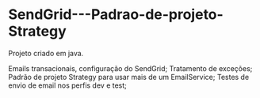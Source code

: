# SendGrid---Padrao-de-projeto-Strategy

Projeto criado em java.

Emails transacionais, configuração do SendGrid;
Tratamento de exceções;
Padrão de projeto Strategy para usar mais de um EmailService;
Testes de envio de email nos perfis dev e test;

